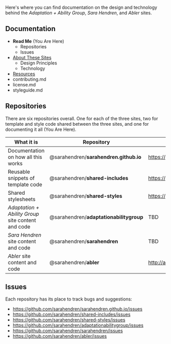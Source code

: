 Here's where you can find documentation on the design and technology behind the _Adaptation + Ability Group_, _Sara Hendren_, and _Abler_ sites.

## Documentation

- **Read Me** (You Are Here)
  - Repositories
  - Issues
- [About These Sites](about-these-sites.md)
  - Design Principles
  - Technology
- [Resources](resources.md)
- contributing.md
- license.md
- styleguide.md

## Repositories

There are six repositories overall. One for each of the three sites, two for template and style code shared between the three sites, and one for documenting it all (You Are Here).

| What it is | Repository | Public URL |
| --- | --- | --- |
| Documentation on how all this works | @sarahendren/**sarahendren.github.io** | https://github.com/sarahendren/sarahendren.github.io |
| Reusable snippets of template code | @sarahendren/**shared-includes** | https://github.com/sarahendren/shared-styles |
| Shared stylesheets | @sarahendren/**shared-styles** | https://github.com/sarahendren/shared-includes |
| _Adaptation + Ability Group_ site content and code | @sarahendren/**adaptationabilitygroup** | TBD |
| _Sara Hendren_ site content and code | @sarahendren/**sarahendren** | TBD |
| _Abler_ site content and code | @sarahendren/**abler** | http://ablersite.org |

## Issues

Each repository has its place to track bugs and suggestions:

- https://github.com/sarahendren/sarahendren.github.io/issues
- https://github.com/sarahendren/shared-includes/issues
- https://github.com/sarahendren/shared-styles/issues
- https://github.com/sarahendren/adaptationabilitygroup/issues
- https://github.com/sarahendren/sarahendren/issues
- https://github.com/sarahendren/abler/issues
